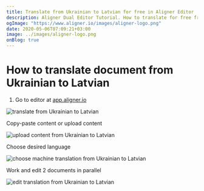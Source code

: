 ```yaml
---
title: Translate from Ukrainian to Latvian for free in Aligner Editor
description: Aligner Dual Editor Tutorial. How to translate for free from Ukrainian to Latvian. Aligner is multilingual document management platform. 
ogImage: "https://www.aligner.io/images/aligner-logo.png"
date: 2020-05-06T07:09:21+03:00
image: ../images/aligner-logo.png
onBlog: true
---
```


# How to translate document from Ukrainian to Latvian

1. Go to editor at [app.aligner.io](https://app.aligner.io "Aligner App web page")

![translate from Ukrainian to Latvian](../aligner-blank-editor.png "translate from Ukrainian to Latvian")

Copy-paste content or upload content

![upload content from Ukrainian to Latvian](../aligner-uploaded-document.png "upload content from Ukrainian to Latvian")

Choose desired language

![choose machine translation from Ukrainian to Latvian](../aligner-language-dropdown.png "choose machine translation from Ukrainian to Latvian")

Work and edit 2 documents in parallel

![edit translation from Ukrainian to Latvian](../aligner-double-sitded-editor.png "edit translation from Ukrainian to Latvian")

